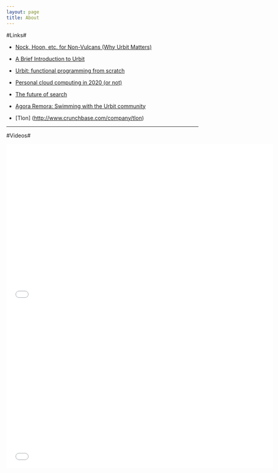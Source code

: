 ```yaml
---
layout: page
title: About
---
```



#Links#

+ [Nock, Hoon, etc. for Non-Vulcans (Why Urbit Matters)](http://www.popehat.com/2013/12/06/nock-hoon-etc-for-non-vulcans-why-urbit-matters/)

+ [A Brief Introduction to Urbit](http://alexkrupp.typepad.com/sensemaking/2013/12/a-brief-introduction-to-urbit.html)

+ [Urbit: functional programming from scratch](http://moronlab.blogspot.com/2010/01/urbit-functional-programming-from.html)

+ [Personal cloud computing in 2020 (or not)](http://unqualified-reservations.blogspot.com/2011/10/personal-cloud-computing-in-2020-or-not.html)

+ [The future of search](http://unqualified-reservations.blogspot.com/2010/03/future-of-search.html)
+ [Agora Remora: Swimming with the Urbit community](http://www.agoraremora.com/about.html)
+ [Tlon] (http://www.crunchbase.com/company/tlon)

---

#Videos#


<iframe src="//player.vimeo.com/video/75312418" width="700" height="425" frameborder="0" webkitallowfullscreen mozallowfullscreen allowfullscreen></iframe>

<iframe width="700" height="425" src="//www.youtube.com/embed/6S8JFoT6BEM" frameborder="0" allowfullscreen></iframe>


